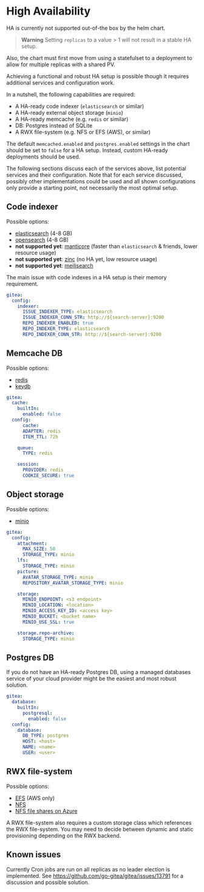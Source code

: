 # High Availability

HA is currently not supported out-of-the box by the helm chart.

> **Warning** Setting `replicas` to a value > 1 will not result in a stable HA setup.

Also, the chart must first move from using a statefulset to a deployment to allow for multiple replicas with a shared PV.

Achieving a functional and robust HA setup is possible though it requires additional services and configuration work.

In a nutshell, the following capabilities are required:

- A HA-ready code indexer (`elasticsearch` or similar)
- A HA-ready external object storage (`minio`)
- A HA-ready memcache (e.g. `redis` or similar)
- DB: Postgres instead of SQLite
- A RWX file-system (e.g. NFS or EFS (AWS), or similar)

The default `memcached.enabled` and `postgres.enabled` settings in the chart should be set to `false` for a HA setup.
Instead, custom HA-ready deployments should be used.

The following sections discuss each of the services above, list potential services and their configuration.
Note that for each service discussed, possibly other implementations could be used and all shown configurations only provide a starting point, not necessarily the most optimal setup.

## Code indexer

Possible options:

- [elasticsearch](https://bitnami.com/stack/elasticsearch/helm) (4-8 GB)
- [opensearch](https://artifacthub.io/packages/helm/opensearch-project-helm-charts/opensearch) (4-8 GB)
- **not supported yet**: [manticore](https://manticoresearch.com/blog/manticore-alternative-to-elasticsearch/) (faster than `elasticsearch` & friends, lower resource usage)
- **not supported yet**: [zinc](https://github.com/zinclabs/zinc) (no HA yet, low resource usage)
- **not supported yet**: [meilisearch](https://github.com/meilisearch/meilisearch)

The main issue with code indexes in a HA setup is their memory requirement.

```yml
gitea:
  config:
    indexer:
      ISSUE_INDEXER_TYPE: elasticsearch
      ISSUE_INDEXER_CONN_STR: http://${search-server}:9200
      REPO_INDEXER_ENABLED: true
      REPO_INDEXER_TYPE: elasticsearch
      REPO_INDEXER_CONN_STR: http://${search-server}:9200
```

## Memcache DB

Possible options:

- [redis](https://bitnami.com/stack/redis/helm)
- [keydb](https://artifacthub.io/packages/helm/enapter/keydb)

```yml
gitea:
  cache:
    builtIn:
      enabled: false
  config:
      cache:
      ADAPTER: redis
      ITEM_TTL: 72h

    queue:
      TYPE: redis

    session:
      PROVIDER: redis
      COOKIE_SECURE: true
```

## Object storage

Possible options:

- [minio](https://github.com/minio/minio/tree/master/helm/minio)

```yml
gitea:
  config:
    attachment:
      MAX_SIZE: 50
      STORAGE_TYPE: minio
    lfs:
      STORAGE_TYPE: minio
    picture:
      AVATAR_STORAGE_TYPE: minio
      REPOSITORY_AVATAR_STORAGE_TYPE: minio

    storage:
      MINIO_ENDPOINT: <s3 endpoint>
      MINIO_LOCATION: <location>
      MINIO_ACCESS_KEY_ID: <access key>
      MINIO_BUCKET: <bucket name>
      MINIO_USE_SSL: true

    storage.repo-archive:
      STORAGE_TYPE: minio
```

## Postgres DB

If you do not have an HA-ready Postgres DB, using a managed databases service of your cloud provider might be the easiest and most robust solution.

```yml
gitea:
  database:
    builtIn:
      postgresql:
        enabled: false
  config:
    database:
      DB_TYPE: postgres
      HOST: <host>
      NAME: <name>
      USER: <user>
```

## RWX file-system

Possible options:

- [EFS](https://aws.amazon.com/efs/) (AWS only)
- [NFS](https://github.com/kubernetes-sigs/nfs-ganesha-server-and-external-provisioner)
- [NFS file shares on Azure](https://docs.microsoft.com/en-us/azure/storage/files/files-nfs-protocol)

A RWX file-system also requires a custom storage class which references the RWX file-system.
You may need to decide between dynamic and static provisioning depending on the RWX backend.

## Known issues

Currently Cron jobs are run on all replicas as no leader election is implemented.
See https://github.com/go-gitea/gitea/issues/13791 for a discussion and possible solution.
